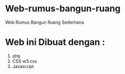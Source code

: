 # Web-rumus-bangun-ruang
Web Rumus Bangun Ruang Sederhana

# Web ini Dibuat dengan :
1. php
2. CSS w3.css
3. Javascript
